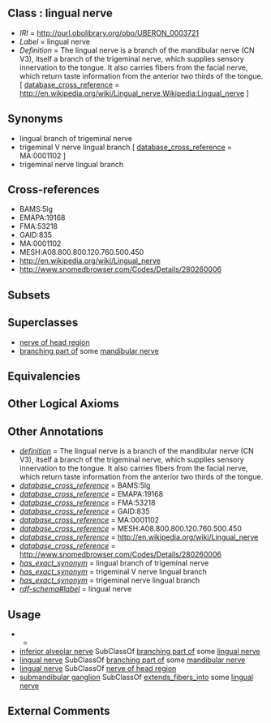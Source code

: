 
## Class : lingual nerve

 * *IRI* = http://purl.obolibrary.org/obo/UBERON_0003721
 * *Label* = lingual nerve
 * *Definition* = The lingual nerve is a branch of the mandibular nerve (CN V3), itself a branch of the trigeminal nerve, which supplies sensory innervation to the tongue. It also carries fibers from the facial nerve, which return taste information from the anterior two thirds of the tongue. [ [database_cross_reference](../../ef/oboInOwl#hasDbXref.md) = http://en.wikipedia.org/wiki/Lingual_nerve,Wikipedia:Lingual_nerve ]

## Synonyms

 * lingual branch of trigeminal nerve
 * trigeminal V nerve lingual branch [ [database_cross_reference](../../ef/oboInOwl#hasDbXref.md) = MA:0001102 ]
 * trigeminal nerve lingual branch

## Cross-references

 * BAMS:5lg
 * EMAPA:19168
 * FMA:53218
 * GAID:835
 * MA:0001102
 * MESH:A08.800.800.120.760.500.450
 * http://en.wikipedia.org/wiki/Lingual_nerve
 * http://www.snomedbrowser.com/Codes/Details/280260006

## Subsets


## Superclasses

 * [nerve of head region](../../UBERON/79/UBERON_0011779.md)
 * [branching part of](../../RO/80/RO_0002380.md) some [mandibular nerve](../../UBERON/75/UBERON_0000375.md)

## Equivalencies


## Other Logical Axioms


## Other Annotations

 * *[definition](../../IAO/15/IAO_0000115.md)* = The lingual nerve is a branch of the mandibular nerve (CN V3), itself a branch of the trigeminal nerve, which supplies sensory innervation to the tongue. It also carries fibers from the facial nerve, which return taste information from the anterior two thirds of the tongue.
 * *[database_cross_reference](../../ef/oboInOwl#hasDbXref.md)* = BAMS:5lg
 * *[database_cross_reference](../../ef/oboInOwl#hasDbXref.md)* = EMAPA:19168
 * *[database_cross_reference](../../ef/oboInOwl#hasDbXref.md)* = FMA:53218
 * *[database_cross_reference](../../ef/oboInOwl#hasDbXref.md)* = GAID:835
 * *[database_cross_reference](../../ef/oboInOwl#hasDbXref.md)* = MA:0001102
 * *[database_cross_reference](../../ef/oboInOwl#hasDbXref.md)* = MESH:A08.800.800.120.760.500.450
 * *[database_cross_reference](../../ef/oboInOwl#hasDbXref.md)* = http://en.wikipedia.org/wiki/Lingual_nerve
 * *[database_cross_reference](../../ef/oboInOwl#hasDbXref.md)* = http://www.snomedbrowser.com/Codes/Details/280260006
 * *[has_exact_synonym](../../ym/oboInOwl#hasExactSynonym.md)* = lingual branch of trigeminal nerve
 * *[has_exact_synonym](../../ym/oboInOwl#hasExactSynonym.md)* = trigeminal V nerve lingual branch
 * *[has_exact_synonym](../../ym/oboInOwl#hasExactSynonym.md)* = trigeminal nerve lingual branch
 * *[rdf-schema#label](../../el/rdf-schema#label.md)* = lingual nerve

## Usage

 * -
 * [inferior alveolar nerve](../../UBERON/05/UBERON_0018405.md) SubClassOf [branching part of](../../RO/80/RO_0002380.md) some [lingual nerve](../../UBERON/21/UBERON_0003721.md)
 * [lingual nerve](../../UBERON/21/UBERON_0003721.md) SubClassOf [branching part of](../../RO/80/RO_0002380.md) some [mandibular nerve](../../UBERON/75/UBERON_0000375.md)
 * [lingual nerve](../../UBERON/21/UBERON_0003721.md) SubClassOf [nerve of head region](../../UBERON/79/UBERON_0011779.md)
 * [submandibular ganglion](../../UBERON/59/UBERON_0002059.md) SubClassOf [extends_fibers_into](../../core#extends/to/core#extends_fibers_into.md) some [lingual nerve](../../UBERON/21/UBERON_0003721.md)

## External Comments

